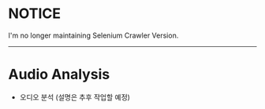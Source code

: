 # NOTICE
I'm no longer maintaining Selenium Crawler Version.
 
<hr>

# Audio Analysis

- 오디오 분석 (설명은 추후 작업할 예정)